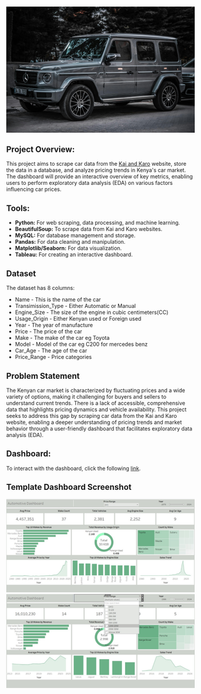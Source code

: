 ![](https://github.com/MithamoMorgan/Drive_Data_Analytics/blob/master/header_img.jpg)
## Project Overview:

This project aims to scrape car data from the [Kai and Karo](https://www.kaiandkaro.com/vehicles?model__make__vehicle_type=Automobile)  website, store the data in a database, and analyze pricing trends in Kenya's car market. The dashboard will provide an interactive overview of key metrics, enabling users to perform exploratory data analysis (EDA) on various factors influencing car prices.

## Tools:

* **Python:** For web scraping, data processing, and machine learning.
* **BeautifulSoup:** To scrape data from Kai and Karo websites.
* **MySQL:** For database management and storage.
* **Pandas:** For data cleaning and manipulation.
* **Matplotlib/Seaborn:** For data visualization.
* **Tableau:** For creating an interactive dashboard.

## Dataset

The dataset has 8 columns:
* Name - This is the name of the car
* Transimission_Type - Either Automatic or Manual
* Engine_Size - The size of the engine in cubic centimeters(CC)
* Usage_Origin - Either Kenyan used or Foreign used
* Year - The year of manufacture
* Price - The price of the car
* Make - The make of the car eg Toyota
* Model - Model of the car eg C200 for mercedes benz
* Car_Age - The age of the car
* Price_Range - Price categories

## Problem Statement

The Kenyan car market is characterized by fluctuating prices and a wide variety of options, making it challenging for buyers and sellers to understand current trends. There is a lack of accessible, comprehensive data that highlights pricing dynamics and vehicle availability. This project seeks to address this gap by scraping car data from the Kai and Karo website, enabling a deeper understanding of pricing trends and market behavior through a user-friendly dashboard that facilitates exploratory data analysis (EDA).

## Dashboard:

To interact with the dashboard, click the following [link](https://public.tableau.com/app/profile/morgan.murimi/viz/Book1_17295698513280/Dashboard?publish=yes).

## Template Dashboard Screenshot

![](https://github.com/MithamoMorgan/Drive_Data_Analytics/blob/master/img1.jpg)
![](https://github.com/MithamoMorgan/Drive_Data_Analytics/blob/master/Img2.jpg)
